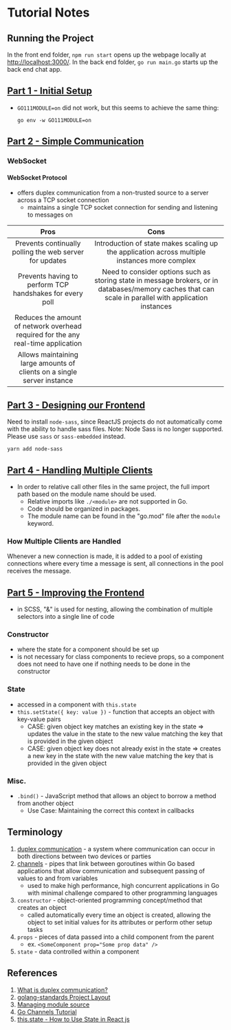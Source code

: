 # Tutorial Notes

## Running the Project

In the front end folder, `npm run start` opens up the webpage locally at [http://localhost:3000/](http://localhost:3000/). In the back end folder, `go run main.go` starts up the back end chat app.

## [Part 1 - Initial Setup](https://tutorialedge.net/projects/chat-system-in-go-and-react/part-1-initial-setup/)

- `GO111MODULE=on` did not work, but this seems to achieve the same thing:

  ```[C++]
  go env -w GO111MODULE=on
  ```

## [Part 2 - Simple Communication](https://tutorialedge.net/projects/chat-system-in-go-and-react/part-2-simple-communication/)

### WebSocket

#### WebSocket Protocol

- offers duplex communication from a non-trusted source to a server across a TCP socket connection
  - maintains a single TCP socket connection for sending and listening to messages on

|                                       Pros                                        |                                                                          Cons                                                                          |
| :-------------------------------------------------------------------------------: | :----------------------------------------------------------------------------------------------------------------------------------------------------: |
|              Prevents continually polling the web server for updates              |                             Introduction of state makes scaling up the application across multiple instances more complex                              |
|             Prevents having to perform TCP handshakes for every poll              | Need to consider options such as storing state in message brokers, or in databases/memory caches that can scale in parallel with application instances |
| Reduces the amount of network overhead required for the any real-time application |                                                                                                                                                        |
|      Allows maintaining large amounts of clients on a single server instance      |                                                                                                                                                        |

## [Part 3 - Designing our Frontend](https://tutorialedge.net/projects/chat-system-in-go-and-react/part-3-designing-our-frontend/)

Need to install `node-sass`, since ReactJS projects do not automatically come with the ability to handle sass files.
Note: Node Sass is no longer supported. Please use `sass` or `sass-embedded` instead.

```[shell]
yarn add node-sass
```

## [Part 4 - Handling Multiple Clients](https://tutorialedge.net/projects/chat-system-in-go-and-react/part-4-handling-multiple-clients/)

- In order to relative call other files in the same project, the full import path based on the module name should be used.
  - Relative imports like `./<module>` are not supported in Go.
  - Code should be organized in packages.
  - The module name can be found in the "go.mod" file after the `module` keyword.

### How Multiple Clients are Handled

Whenever a new connection is made, it is added to a pool of existing connections where every time a message is sent, all connections in the pool receives the message.

## [Part 5 - Improving the Frontend](https://tutorialedge.net/projects/chat-system-in-go-and-react/part-5-improved-frontend/)

- in SCSS, "&" is used for nesting, allowing the combination of multiple selectors into a single line of code

### Constructor

- where the state for a component should be set up
- is not necessary for class components to recieve props, so a component does not need to have one if nothing needs to be done in the constructor

### State

- accessed in a component with `this.state`
- `this.setState({ key: value })` - function that accepts an object with key-value pairs
  - CASE: given object key matches an existing key in the state => updates the value in the state to the new value matching the key that is provided in the given object
  - CASE: given object key does not already exist in the state => creates a new key in the state with the new value matching the key that is provided in the given object

### Misc.

- `.bind()` - JavaScript method that allows an object to borrow a method from another object
  - Use Case: Maintaining the correct this context in callbacks

## Terminology

1. [duplex communication][1] - a system where communication can occur in both directions between two devices or parties
2. [channels][2] - pipes that link between goroutines within Go based applications that allow communication and subsequent passing of values to and from variables
   - used to make high performance, high concurrent applications in Go with minimal challenge compared to other programming languages
3. `constructor` - object-oriented programming concept/method that creates an object
   - called automatically every time an object is created, allowing the object to set initial values for its attributes or perform other setup tasks
4. `props` - pieces of data passed into a child component from the parent
   - ex. `<SomeComponent prop="Some prop data" />`
5. `state` - data controlled within a component

## References

1. [What is duplex communication?][1]
2. [golang-standards Project Layout](https://github.com/golang-standards/project-layout)
3. [Managing module source](https://go.dev/doc/modules/managing-source)
4. [Go Channels Tutorial][2]
5. [this.state - How to Use State in React js](https://www.iamtimsmith.com/blog/this-state-how-to-use-state-in-react)

[1]: https://www.pubnub.com/learn/glossary/duplex-communication/
[2]: https://tutorialedge.net/golang/go-channels-tutorial/
